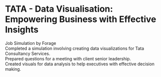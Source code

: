 # TATA - Data Visualisation: Empowering Business with Effective Insights
Job Simulation by Forage <br>
Completed a simulation involving creating data visualizations for Tata Consultancy Services.<br>
Prepared questions for a meeting with client senior leadership.<br>
Created visuals for data analysis to help executives with effective decision making.
